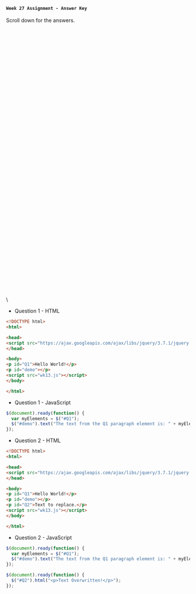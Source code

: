 **`Week 27 Assignment - Answer Key`**
\
\
Scroll down for the answers.
\
\
\
\
\
\
\
\
\
\
\
\
\
\
\
\
\
\
\
\
\
\
\
\
\
\
\
\
\
\
\
\
\
\
\
\
\
\
\
\
\
\
\
\
\
\

- Question 1 - HTML
```html
<!DOCTYPE html>
<html>

<head>
<script src="https://ajax.googleapis.com/ajax/libs/jquery/3.7.1/jquery.min.js"></script>
</head>

<body>
<p id="Q1">Hello World!</p>
<p id="demo"></p>
<script src="wk13.js"></script>
</body>

</html>
```
- Question 1 - JavaScript
```js
$(document).ready(function() {
  var myElements = $("#Q1");
  $("#demo").text("The text from the Q1 paragraph element is: " + myElements[0].innerHTML);
});
```

- Question 2 - HTML
```html
<!DOCTYPE html>
<html>

<head>
<script src="https://ajax.googleapis.com/ajax/libs/jquery/3.7.1/jquery.min.js"></script>
</head>

<body>
<p id="Q1">Hello World!</p>
<p id="demo"></p>
<p id="Q2">Text to replace.</p>
<script src="wk13.js"></script>
</body>

</html>
```
- Question 2 - JavaScript
```js
$(document).ready(function() {
  var myElements = $("#Q1");
  $("#demo").text("The text from the Q1 paragraph element is: " + myElements[0].innerHTML);
});

$(document).ready(function() {
  $("#Q2").html("<p>Text Overwritten!</p>");
});
```
